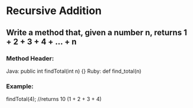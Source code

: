 # Recursive Addition

## Write a method that, given a number n, returns 1 + 2 + 3 + 4 + ... + n

### Method Header:
Java: public int findTotal(int n) {}
Ruby: def find_total(n)

### Example:
findTotal(4); //returns 10 (1 + 2 + 3 + 4)